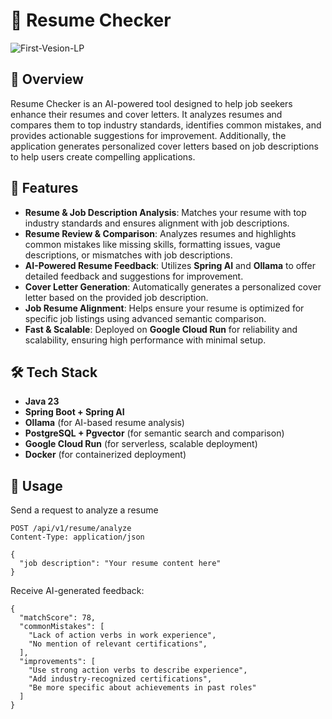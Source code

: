 # 📝 Resume Checker  
![First-Vesion-LP](https://github.com/user-attachments/assets/d973f8fe-9857-4556-9486-f346307de9d0)
## 📌 Overview  
Resume Checker is an AI-powered tool designed to help job seekers enhance their resumes and cover letters. It analyzes resumes and compares them to top industry standards, identifies common mistakes, and provides actionable suggestions for improvement. Additionally, the application generates personalized cover letters based on job descriptions to help users create compelling applications.

## 🚀 Features  
- **Resume & Job Description Analysis**: Matches your resume with top industry standards and ensures alignment with job descriptions.  
- **Resume Review & Comparison**: Analyzes resumes and highlights common mistakes like missing skills, formatting issues, vague descriptions, or mismatches with job descriptions.  
- **AI-Powered Resume Feedback**: Utilizes **Spring AI** and **Ollama** to offer detailed feedback and suggestions for improvement.  
- **Cover Letter Generation**: Automatically generates a personalized cover letter based on the provided job description.  
- **Job Resume Alignment**: Helps ensure your resume is optimized for specific job listings using advanced semantic comparison.  
- **Fast & Scalable**: Deployed on **Google Cloud Run** for reliability and scalability, ensuring high performance with minimal setup.

## 🛠️ Tech Stack  
- **Java 23**  
- **Spring Boot + Spring AI**  
- **Ollama** (for AI-based resume analysis)  
- **PostgreSQL + Pgvector** (for semantic search and comparison)  
- **Google Cloud Run** (for serverless, scalable deployment)  
- **Docker** (for containerized deployment)

## 🏃 Usage
Send a request to analyze a resume
```
POST /api/v1/resume/analyze  
Content-Type: application/json  

{
  "job description": "Your resume content here"
}

```
Receive AI-generated feedback:
```
{
  "matchScore": 78,
  "commonMistakes": [
    "Lack of action verbs in work experience",
    "No mention of relevant certifications",
  ],
  "improvements": [
    "Use strong action verbs to describe experience",
    "Add industry-recognized certifications",
    "Be more specific about achievements in past roles"
  ]
}
```
